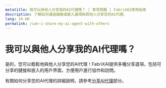 ```yaml
---
metatitle: 我可以與他人分享我的AI代理嗎？ | 常見問題 | FabriXAI使用指南
description: 了解如何通過鏈接或嵌入選項與其他人分享您的AI代理。
lang: zh-HK
permalink: /can-i-share-my-ai-agent-with-others
---
```


# 我可以與他人分享我的AI代理嗎？

是的，您可以輕鬆地與他人分享您的AI代理！FabriXAI提供多種分享選項，包括可分享的鏈接和嵌入的用戶界面，方便用戶進行協作和訪問。

有關如何分享您的AI代理的詳細說明，請參考[分享AI代理](/zh-hk/share-ai-agent)部分。
